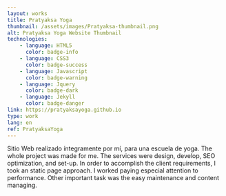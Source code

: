 ```yaml
---
layout: works
title: Pratyaksa Yoga
thumbnail: /assets/images/Pratyaksa-thumbnail.png
alt: Pratyaksa Yoga Website Thumbnail
technologies: 
    - language: HTML5
      color: badge-info
    - language: CSS3
      color: badge-success
    - language: Javascript
      color: badge-warning
    - language: Jquery
      color: badge-dark
    - language: Jekyll
      color: badge-danger
link: https://pratyaksayoga.github.io
type: work
lang: en
ref: PratyaksaYoga
---
```

Sitio Web realizado íntegramente por mí, para una escuela de yoga.
The whole project was made for me.
The services were design, develop, SEO optimization, and set-up.
In order to accomplish the client requirements, I took an static page approach.
I worked paying especial attention to performance.
Other important task was the easy maintenance and content managing.

